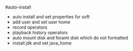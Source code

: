 #auto-install
* auto install and set properties for soft
* add user and set user home
* record operators
* playback history operators
* auto mount disk and foramt disk which do not formatted
* install jdk and set java_home